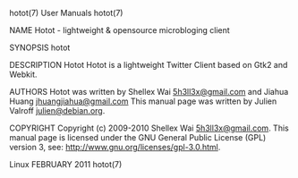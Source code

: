hotot(7)                                                           User Manuals                                                           hotot(7)

NAME
       Hotot - lightweight & opensource microbloging client

SYNOPSIS
       hotot

DESCRIPTION
       Hotot Hotot is a lightweight Twitter Client based on Gtk2 and Webkit.

AUTHORS
       Hotot was written by Shellex Wai <5h3ll3x@gmail.com> and Jiahua Huang <jhuangjiahua@gmail.com>
       This manual page was written by Julien Valroff <julien@debian.org>.

COPYRIGHT
       Copyright (c) 2009-2010 Shellex Wai <5h3ll3x@gmail.com>.
       This manual page is licensed under the GNU General Public License (GPL) version 3, see: <http://www.gnu.org/licenses/gpl-3.0.html>.

Linux                                                              FEBRUARY 2011                                                          hotot(7)

